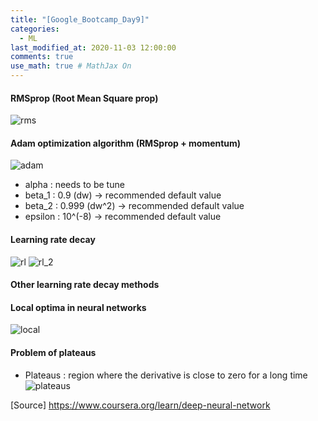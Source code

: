 ```yaml
---
title: "[Google_Bootcamp_Day9]"
categories: 
  - ML
last_modified_at: 2020-11-03 12:00:00
comments: true
use_math: true # MathJax On
---
```


#### RMSprop (Root Mean Square prop)

![rms](https://user-images.githubusercontent.com/62474292/102927276-fee5d800-44d9-11eb-8af7-c8bb9bd898fc.png)

#### Adam optimization algorithm (RMSprop + momentum)
![adam](https://user-images.githubusercontent.com/62474292/102927266-fbeae780-44d9-11eb-8e72-e5e811c053e7.png)

- alpha : needs to be tune
- beta_1 : 0.9 (dw) -> recommended default value
- beta_2 : 0.999 (dw^2) -> recommended default value
- epsilon : 10^(-8) -> recommended default value

#### Learning rate decay
![rl](https://user-images.githubusercontent.com/62474292/102927277-fee5d800-44d9-11eb-9f24-b91bd8f321f1.png)
![rl_2](https://user-images.githubusercontent.com/62474292/102927271-fd1c1480-44d9-11eb-81aa-fb4d1dc1e987.png)

#### Other learning rate decay methods

#### Local optima in neural networks
![local](https://user-images.githubusercontent.com/62474292/102927275-fe4d4180-44d9-11eb-9a72-4038ed1baa90.png)

#### Problem of plateaus
- Plateaus : region where the derivative is close to zero for a long time
![plateaus](https://user-images.githubusercontent.com/62474292/102927273-fdb4ab00-44d9-11eb-8e45-6c49b1b15bab.png)


[Source] https://www.coursera.org/learn/deep-neural-network
